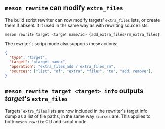 ## `meson rewrite` can modify `extra_files`

The build script rewriter can now modify targets' `extra_files` lists,
or create them if absent. It it used in the same way as with rewriting
source lists:

```bash
meson rewrite target <target name/id> {add_extra_files/rm_extra_files} [list of extra files]
```

The rewriter's script mode also supports these actions:

```json
{
  "type": "target",
  "target": "<target name>",
  "operation": "extra_files_add / extra_files_rm",
  "sources": ["list", "of", "extra", "files", "to", "add, remove"],
}
```

## `meson rewrite target <target> info` outputs *target*'s `extra_files`

Targets' `extra_files` lists are now included in the rewriter's target info dump
as a list of file paths, in the same way `sources` are. This applies to both
`meson rewrite` CLI and script mode.
